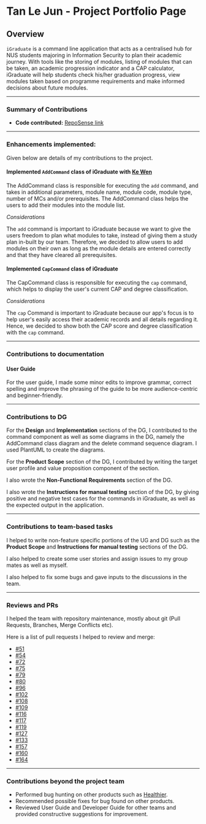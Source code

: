 # Tan Le Jun - Project Portfolio Page

## Overview

`iGraduate` is a command line application that acts as a centralised hub for NUS students
majoring in Information Security to plan their academic journey. With tools like the
storing of modules, listing of modules that can be taken, an academic progression indicator
and a CAP calculator, iGraduate will help students check his/her graduation progress, view modules
taken based on programme requirements and make informed decisions about future modules.

---

### Summary of Contributions

* **Code contributed:** [RepoSense link](https://nus-cs2113-ay2021s2.github.io/tp-dashboard/?search=LJ-37&sort=totalCommits%20dsc&sortWithin=title&since=2021-03-05&timeframe=commit&mergegroup=&groupSelect=groupByAuthors&breakdown=false&tabOpen=true&tabType=zoom&zFR=false&zA=LJ-37&zR=AY2021S2-CS2113T-W09-2%2Ftp%5Bmaster%5D&zACS=91.36363636363636&zS=2021-03-05&zFS=LJ-37&zU=2021-04-05&zMG=false&zFTF=commit&zFGS=groupByAuthors)

---
### Enhancements implemented:

Given below are details of my contributions to the project.

#### Implemented `AddCommand` class of iGraduate with [Ke Wen](#https://github.com/lewenlok)

The AddCommand class is responsible for executing the `add` command, and takes in additional parameters, module name,
module code, module type, number of MCs and/or prerequisites. The AddCommand class helps the users to add their 
modules into the module list.

*Considerations*

The `add` command is important to iGraduate because we want to give the users freedom to plan what modules to take, 
instead of giving them a study plan in-built by our team. Therefore, we decided to allow users to add modules on their own 
as long as the module details are entered correctly and that they have cleared all prerequisites.

#### Implemented `CapCommand` class of iGraduate

The CapCommand class is responsible for executing the `cap` command, which helps to display the user's current CAP 
and degree classification.

*Considerations*

The `cap` Command is important to iGraduate because our app's focus is to help user's easily access their academic 
records and all details regarding it. Hence, we decided to show both the CAP score and degree classification with the 
`cap` command.

___
### Contributions to documentation

#### User Guide

For the user guide, I made some minor edits to improve grammar, correct spelling and improve the phrasing of the guide to be more
audience-centric and beginner-friendly.

___

### Contributions to DG

For the <b>Design</b> and <b>Implementation</b> sections of the DG, I contributed to the command component as well as
some diagrams in the DG, namely the AddCommand class diagram and the delete command sequence diagram. 
I used PlantUML to create the diagrams.

For the <b>Product Scope</b> section of the DG, I contributed by writing the target user profile and value proposition 
component of the section.

I also wrote the <b>Non-Functional Requirements</b> section of the DG.

I also wrote the <b>Instructions for manual testing</b> section of the DG, by giving positive and negative test cases
for the commands in iGraduate, as well as the expected output in the application.

---

### Contributions to team-based tasks

I helped to write non-feature specific portions of the UG and DG such as the <b>Product Scope</b> and 
<b>Instructions for manual testing</b> sections of the DG.

I also helped to create some user stories and assign issues to my group mates as well as myself.

I also helped to fix some bugs and gave inputs to the discussions in the team.

---

### Reviews and PRs

I helped the team with repository maintenance, mostly about git (Pull Requests, Branches, Merge Conflicts etc).

Here is a list of pull requests I helped to review and merge:

-  [#51](https://github.com/AY2021S2-CS2113T-W09-2/tp/pull/51)
-  [#54](https://github.com/AY2021S2-CS2113T-W09-2/tp/pull/54)
-  [#72](https://github.com/AY2021S2-CS2113T-W09-2/tp/pull/72)
-  [#75](https://github.com/AY2021S2-CS2113T-W09-2/tp/pull/75)
-  [#79](https://github.com/AY2021S2-CS2113T-W09-2/tp/pull/79)
-  [#80](https://github.com/AY2021S2-CS2113T-W09-2/tp/pull/80)
-  [#96](https://github.com/AY2021S2-CS2113T-W09-2/tp/pull/96)
-  [#102](https://github.com/AY2021S2-CS2113T-W09-2/tp/pull/102)
-  [#108](https://github.com/AY2021S2-CS2113T-W09-2/tp/pull/108)
-  [#109](https://github.com/AY2021S2-CS2113T-W09-2/tp/pull/109)
-  [#116](https://github.com/AY2021S2-CS2113T-W09-2/tp/pull/116)
-  [#117](https://github.com/AY2021S2-CS2113T-W09-2/tp/pull/117)
-  [#119](https://github.com/AY2021S2-CS2113T-W09-2/tp/pull/119)
-  [#127](https://github.com/AY2021S2-CS2113T-W09-2/tp/pull/127)
-  [#133](https://github.com/AY2021S2-CS2113T-W09-2/tp/pull/133)
-  [#157](https://github.com/AY2021S2-CS2113T-W09-2/tp/pull/157)
-  [#160](https://github.com/AY2021S2-CS2113T-W09-2/tp/pull/160)
-  [#164](https://github.com/AY2021S2-CS2113T-W09-2/tp/pull/164)

---
### Contributions beyond the project team

- Performed bug hunting on other products such as [Healthier](https://github.com/AY2021S2-CS2113-F10-2/tp). 
- Recommended possible fixes for bug found on other products.
- Reviewed User Guide and Developer Guide for other teams and provided constructive suggestions for improvement.